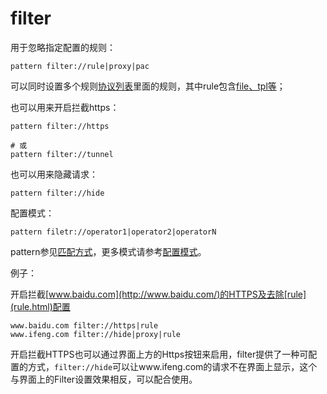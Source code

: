 # filter
用于忽略指定配置的规则：

	pattern filter://rule|proxy|pac

可以同时设置多个规则[协议列表](./)里面的规则，其中rule包含[file、tpl等](rule/)；

也可以用来开启拦截https：

	pattern filter://https

	# 或
	pattern filter://tunnel

也可以用来隐藏请求：

	pattern filter://hide

配置模式：

	pattern filetr://operator1|operator2|operatorN
	
pattern参见[匹配方式](../pattern.html)，更多模式请参考[配置模式](../mode.html)。

例子：

开启拦截[www.baidu.com](http://www.baidu.com/)的HTTPS及去除[rule](rule.html)配置

	www.baidu.com filter://https|rule
	www.ifeng.com filter://hide|proxy|rule
	
开启拦截HTTPS也可以通过界面上方的Https按钮来启用，filter提供了一种可配置的方式，`filter://hide`可以让www.ifeng.com的请求不在界面上显示，这个与界面上的Filter设置效果相反，可以配合使用。
	
